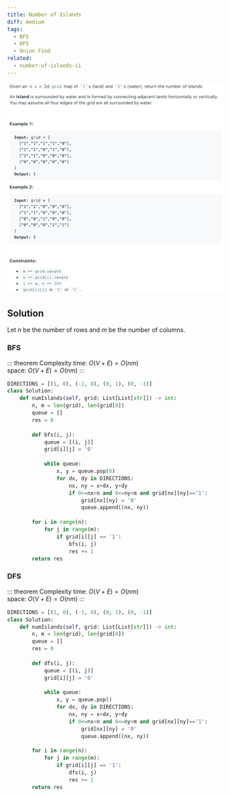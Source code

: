 ```yaml
---
title: Number of Islands
diff: medium
tags:
  - BFS
  - DFS
  - Union Find
related:
  - number-of-islands-ii
---
```


<img class="medium-zoom" src="/algo/number-of-islands.png" alt="https://leetcode.com/problems/number-of-islands">

## Solution

Let $n$ be the number of rows and $m$ be the number of columns.

### BFS

::: theorem Complexity
time: $O(V + E) = O(nm)$  
space: $O(V + E) = O(nm)$
:::

```py {13}
DIRECTIONS = [(1, 0), (-1, 0), (0, 1), (0, -1)]
class Solution:
    def numIslands(self, grid: List[List[str]]) -> int:
        n, m = len(grid), len(grid[0])
        queue = []
        res = 0

        def bfs(i, j):
            queue = [(i, j)]
            grid[i][j] = '0'

            while queue:
                x, y = queue.pop(0)
                for dx, dy in DIRECTIONS:
                    nx, ny = x+dx, y+dy
                    if 0<=nx<n and 0<=ny<m and grid[nx][ny]=='1':
                        grid[nx][ny] = '0'
                        queue.append((nx, ny))

        for i in range(n):
            for j in range(m):
                if grid[i][j] == '1':
                    bfs(i, j)
                    res += 1
        return res
```

### DFS

::: theorem Complexity
time: $O(V + E) = O(nm)$  
space: $O(V + E) = O(nm)$
:::

```py {13}
DIRECTIONS = [(1, 0), (-1, 0), (0, 1), (0, -1)]
class Solution:
    def numIslands(self, grid: List[List[str]]) -> int:
        n, m = len(grid), len(grid[0])
        queue = []
        res = 0

        def dfs(i, j):
            queue = [(i, j)]
            grid[i][j] = '0'

            while queue:
                x, y = queue.pop()
                for dx, dy in DIRECTIONS:
                    nx, ny = x+dx, y+dy
                    if 0<=nx<n and 0<=ny<m and grid[nx][ny]=='1':
                        grid[nx][ny] = '0'
                        queue.append((nx, ny))

        for i in range(n):
            for j in range(m):
                if grid[i][j] == '1':
                    dfs(i, j)
                    res += 1
        return res
```
